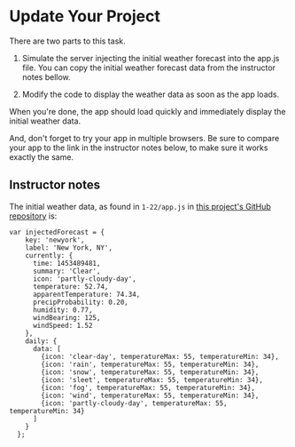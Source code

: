 # Update Your Project

There are two parts to this task.

1. Simulate the server injecting the initial weather forecast into the app.js file. You can copy the initial weather forecast data from the instructor notes bellow.

2. Modify the code to display the weather data as soon as the app loads.

When you're done, the app should load quickly and immediately display the initial weather data.

And, don't forget to try your app in multiple browsers. Be sure to compare your app to the link in the instructor notes below, to make sure it works exactly the same.

## Instructor notes

The initial weather data, as found in `1-22/app.js` in [this project's GitHub repository](https://www.github.com/udacity/ud811) is:

```
var injectedForecast = {
    key: 'newyork',
    label: 'New York, NY',
    currently: {
      time: 1453489481,
      summary: 'Clear',
      icon: 'partly-cloudy-day',
      temperature: 52.74,
      apparentTemperature: 74.34,
      precipProbability: 0.20,
      humidity: 0.77,
      windBearing: 125,
      windSpeed: 1.52
    },
    daily: {
      data: [
        {icon: 'clear-day', temperatureMax: 55, temperatureMin: 34},
        {icon: 'rain', temperatureMax: 55, temperatureMin: 34},
        {icon: 'snow', temperatureMax: 55, temperatureMin: 34},
        {icon: 'sleet', temperatureMax: 55, temperatureMin: 34},
        {icon: 'fog', temperatureMax: 55, temperatureMin: 34},
        {icon: 'wind', temperatureMax: 55, temperatureMin: 34},
        {icon: 'partly-cloudy-day', temperatureMax: 55, temperatureMin: 34}
      ]
    }
  };

```
